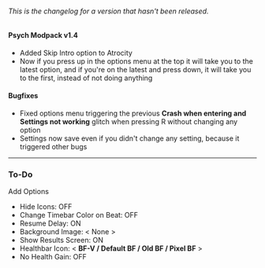 ###### This is the changelog for a version that hasn't been released.
#### Psych Modpack v1.4

- Added Skip Intro option to Atrocity
- Now if you press up in the options menu at the top it will take you to the latest option, and if you're on the
  latest and press down, it will take you to the first, instead of not doing anything
#### Bugfixes
- Fixed options menu triggering the previous **Crash when entering and Settings not working** glitch when pressing R without changing any option
- Settings now save even if you didn't change any setting, because it triggered other bugs

___
### To-Do
Add Options
- Hide Icons: OFF
- Change Timebar Color on Beat: OFF
- Resume Delay: ON
- Background Image: < None >
- Show Results Screen: ON
- Healthbar Icon: < **BF-V / Default BF / Old BF / Pixel BF** >
- No Health Gain: OFF
